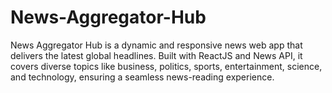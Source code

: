 # News-Aggregator-Hub
News Aggregator Hub is a dynamic and responsive news web app that delivers the latest global headlines. Built with ReactJS and News API, it covers diverse topics like business, politics, sports, entertainment, science, and technology, ensuring a seamless news-reading experience.

